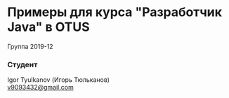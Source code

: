 ﻿# Примеры для курса "Разработчик Java" в OTUS

Группа 2019-12

### Студент
Igor Tyulkanov (Игорь Тюльканов)<br>
v9093432@gmail.com<br>

